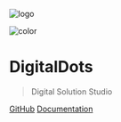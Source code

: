 <!-- _coverpage.md -->

<!-- background image -->

![logo](../_images/logo.png)

<!-- background color -->

![color](#e08b84)
# DigitalDots

> Digital Solution Studio

[GitHub](https://github.com/amrita-panda/docsify-githubpage-documentation.git)
[Documentation](#digitaldots)
